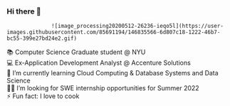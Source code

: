 ### Hi there 👋

                  ![image_processing20200512-26236-ieqo5l](https://user-images.githubusercontent.com/85691194/146835566-6d807c18-1222-46b7-bc55-399e27bd24e2.gif)


📚 Computer Science Graduate student @ NYU\
💻 Ex-Application Development Analyst @ Accenture Solutions\
🌱 I’m currently learning Cloud Computing & Database Systems and Data Science\
🧑‍💻 I’m looking for SWE internship opportunities for Summer 2022\
⚡ Fun fact: I love to cook
 
